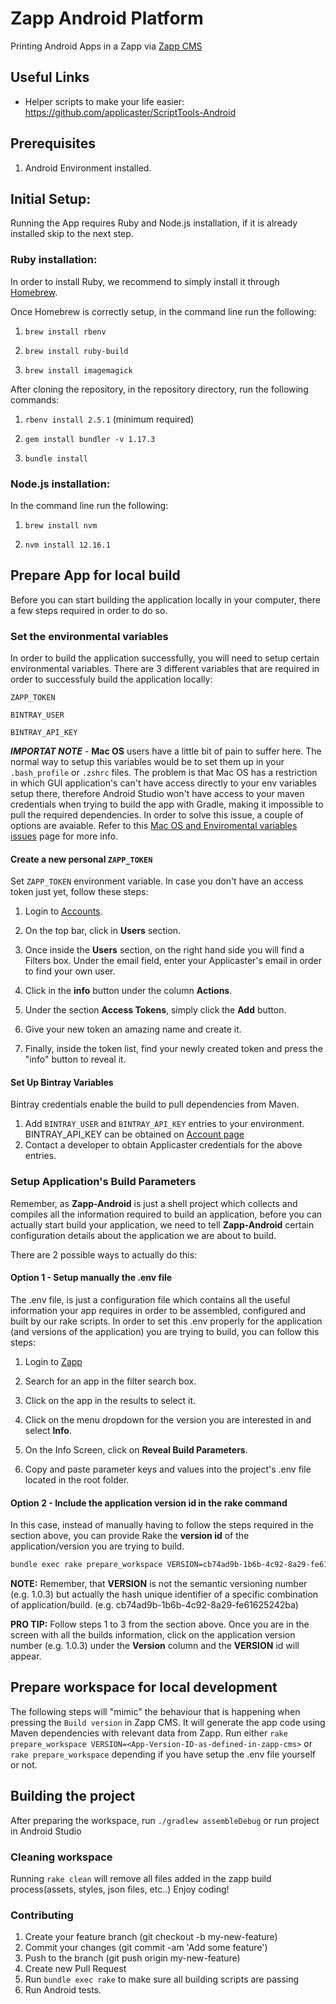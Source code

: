 # Zapp Android Platform

Printing Android Apps in a Zapp via [Zapp CMS](https://zapp.applicaster.com)

## Useful Links

- Helper scripts to make your life easier: https://github.com/applicaster/ScriptTools-Android

## Prerequisites

1. Android Environment installed.

## Initial Setup:

Running the App requires Ruby and Node.js installation, if it is already installed skip to the next step.

### Ruby installation:

In order to install Ruby, we recommend to simply install it through [Homebrew](https://brew.sh/).

Once Homebrew is correctly setup, in the command line run the following:

1. `brew install rbenv`

2. `brew install ruby-build`

3. `brew install imagemagick`

After cloning the repository, in the repository directory, run the following commands:

1. `rbenv install 2.5.1` (minimum required)

2. `gem install bundler -v 1.17.3`

3. `bundle install`

### Node.js installation:

In the command line run the following:

1. `brew install nvm`

2. `nvm install 12.16.1`

## Prepare App for local build

Before you can start building the application locally in your computer, there a few steps required in order to do so.

### Set the environmental variables

In order to build the application successfully, you will need to setup certain environmental variables. There are 3 different variables that are required in order to successfuly build the application locally:

`ZAPP_TOKEN`

`BINTRAY_USER`

`BINTRAY_API_KEY`

**_IMPORTAT NOTE_** - **Mac OS** users have a little bit of pain to suffer here. The normal way to setup this variables would be to set them up in your `.bash_profile` or `.zshrc` files. The problem is that Mac OS has a restriction in which GUI application's can't have access directly to your env variables setup there, therefore Android Studio won't have access to your maven credentials when trying to build the app with Gradle, making it impossible to pull the required dependencies. In order to solve this issue, a couple of options are avaiable. Refer to this [Mac OS and Enviromental variables issues](https://github.com/applicaster/Zapp-Android/wiki/Mac-OS-and-environmental-variables-issues) page for more info.

#### Create a new personal `ZAPP_TOKEN`

Set `ZAPP_TOKEN` environment variable. In case you don't have an access token just yet, follow these steps:

1. Login to [Accounts](https://accounts.applicaster.com/).

2. On the top bar, click in **Users** section.

3. Once inside the **Users** section, on the right hand side you will find a Filters box. Under the email field, enter your Applicaster's email in order to find your own user.

4. Click in the **info** button under the column **Actions**.

5. Under the section **Access Tokens**, simply click the **Add** button.

6. Give your new token an amazing name and create it.

7. Finally, inside the token list, find your newly created token and press the "info" button to reveal it.

#### Set Up Bintray Variables

Bintray credentials enable the build to pull dependencies from Maven.

1. Add `BINTRAY_USER` and `BINTRAY_API_KEY` entries to your environment. BINTRAY_API_KEY can be obtained on [Account page](https://bintray.com/profile/edit)
2. Contact a developer to obtain Applicaster credentials for the above entries.

### Setup Application's Build Parameters

Remember, as **Zapp-Android** is just a shell project which collects and compiles all the information required to build an application, before you can actually start build your application, we need to tell **Zapp-Android** certain configuration details about the application we are about to build.

There are 2 possible ways to actually do this:

#### Option 1 - Setup manually the .env file

The .env file, is just a configuration file which contains all the useful information your app requires in order to be assembled, configured and built by our rake scripts. In order to set this .env properly for the application (and versions of the application) you are trying to build, you can follow this steps:

1. Login to [Zapp](https://zapp.applicaster.com)

2. Search for an app in the filter search box.

3. Click on the app in the results to select it.

4. Click on the menu dropdown for the version you are interested in and select **Info**.

5. On the Info Screen, click on **Reveal Build Parameters**.

6. Copy and paste parameter keys and values into the project's .env file located in the root folder.

#### Option 2 - Include the application version id in the rake command

In this case, instead of manually having to follow the steps required in the section above, you can provide Rake the **version id** of the application/version you are trying to build.

```bash
bundle exec rake prepare_workspace VERSION=cb74ad9b-1b6b-4c92-8a29-fe61625242ba
```

**NOTE:** Remember, that **VERSION** is not the semantic versioning number (e.g. 1.0.3) but actually the hash unique identifier of a specific combination of application/build. (e.g. cb74ad9b-1b6b-4c92-8a29-fe61625242ba)

**PRO TIP:** Follow steps 1 to 3 from the section above. Once you are in the screen with all the builds information, click on the application version number (e.g. 1.0.3) under the **Version** column and the **VERSION** id will appear.

## Prepare workspace for local development

The following steps will "mimic" the behaviour that is happening when pressing the `Build version` in Zapp CMS. It will generate the app code using Maven dependencies with relevant data from Zapp.
Run either `rake prepare_workspace VERSION=<App-Version-ID-as-defined-in-zapp-cms>` or `rake prepare_workspace` depending if you have setup the .env file yourself or not.

## Building the project

After preparing the workspace, run `./gradlew assembleDebug` or run project in Android Studio

### Cleaning workspace

Running `rake clean` will remove all files added in the zapp build process(assets, styles, json files, etc..)
Enjoy coding!

### Contributing

1. Create your feature branch (git checkout -b my-new-feature)
2. Commit your changes (git commit -am 'Add some feature')
3. Push to the branch (git push origin my-new-feature)
4. Create new Pull Request
5. Run `bundle exec rake` to make sure all building scripts are passing
6. Run Android tests.
